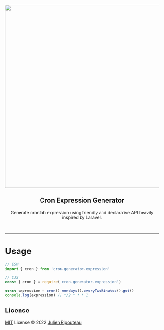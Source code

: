 <div align="center">
  <img src="https://i.imgur.com/x3dh9en.png" width="600px">
  <h2>Cron Expression Generator</h2>
  <p>Generate crontab expression using friendly and declarative API heavily inspired by Laravel.</p>
</div>

<br />
<hr>

# Usage

```ts
// ESM
import { cron } from 'cron-generator-expression' 

// CJS
const { cron } = require('cron-generator-expression')

const expression = cron().mondays().everyTwoMinutes().get()
console.log(expression) // */2 * * * 1
```


## License

[MIT](./LICENSE) License © 2022 [Julien Ripouteau](https://github.com/Julien-R44)
